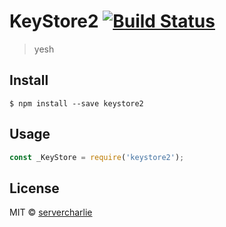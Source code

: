 # KeyStore2 [![Build Status](https://travis-ci.org/servercharlie/keystore2.svg?branch=master)](https://travis-ci.org/servercharlie/keystore2)

> yesh


## Install

```
$ npm install --save keystore2
```


## Usage

```js
const _KeyStore = require('keystore2');
```


## License

MIT © [servercharlie](https://github.com/servercharlie)
